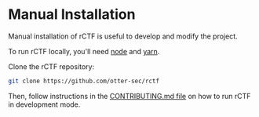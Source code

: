 # Manual Installation

Manual installation of rCTF is useful to develop and modify the project.

To run rCTF locally, you'll need [node](https://nodejs.org/) and [yarn](https://yarnpkg.com/).

Clone the rCTF repository:

```bash
git clone https://github.com/otter-sec/rctf
```

Then, follow instructions in the [CONTRIBUTING.md file](https://github.com/otter-sec/rctf/blob/main/CONTRIBUTING.md) on how to run rCTF in development mode.
